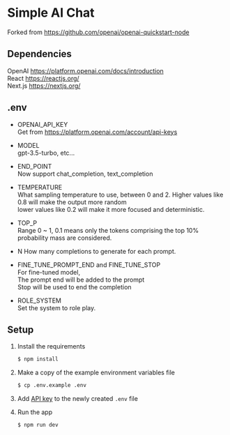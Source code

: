
Simple AI Chat
==============

Forked from https://github.com/openai/openai-quickstart-node  


Dependencies
------------

OpenAI https://platform.openai.com/docs/introduction  
React https://reactjs.org/  
Next.js https://nextjs.org/  


.env
----

* OPENAI_API_KEY  
Get from https://platform.openai.com/account/api-keys  

* MODEL  
gpt-3.5-turbo, etc...

* END_POINT  
Now support chat_completion, text_completion  

* TEMPERATURE  
What sampling temperature to use, between 0 and 2. Higher values like 0.8 will make the output more random  
lower values like 0.2 will make it more focused and deterministic.  

* TOP_P  
Range 0 ~ 1, 0.1 means only the tokens comprising the top 10% probability mass are considered.  

* N
How many completions to generate for each prompt.

* FINE_TUNE_PROMPT_END and FINE_TUNE_STOP  
For fine-tuned model,  
The prompt end will be added to the prompt  
Stop will be used to end the completion

* ROLE_SYSTEM  
Set the system to role play.  


Setup
-----

1. Install the requirements

   ```bash
   $ npm install
   ```

2. Make a copy of the example environment variables file

   ```bash
   $ cp .env.example .env
   ```

3. Add [API key](https://platform.openai.com/account/api-keys) to the newly created `.env` file

4. Run the app

   ```bash
   $ npm run dev
   ```
